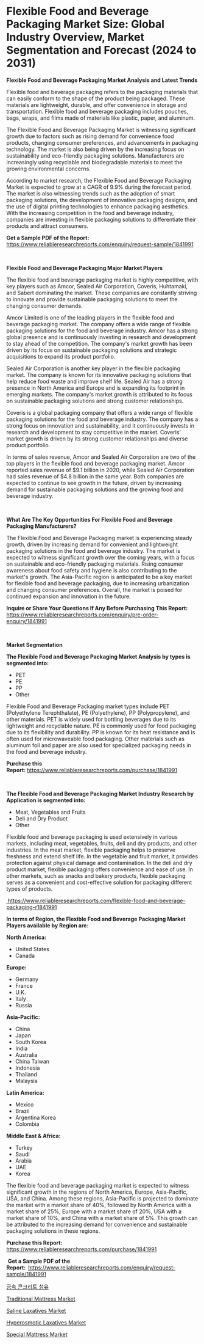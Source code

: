 <p><h1>Flexible Food and Beverage Packaging Market Size: Global Industry Overview, Market Segmentation and Forecast (2024 to 2031)</h1></p><p><strong>Flexible Food and Beverage Packaging Market Analysis and Latest Trends</strong></p>
<p><p>Flexible food and beverage packaging refers to the packaging materials that can easily conform to the shape of the product being packaged. These materials are lightweight, durable, and offer convenience in storage and transportation. Flexible food and beverage packaging includes pouches, bags, wraps, and films made of materials like plastic, paper, and aluminum.</p><p>The Flexible Food and Beverage Packaging Market is witnessing significant growth due to factors such as rising demand for convenience food products, changing consumer preferences, and advancements in packaging technology. The market is also being driven by the increasing focus on sustainability and eco-friendly packaging solutions. Manufacturers are increasingly using recyclable and biodegradable materials to meet the growing environmental concerns.</p><p>According to market research, the Flexible Food and Beverage Packaging Market is expected to grow at a CAGR of 9.9% during the forecast period. The market is also witnessing trends such as the adoption of smart packaging solutions, the development of innovative packaging designs, and the use of digital printing technologies to enhance packaging aesthetics. With the increasing competition in the food and beverage industry, companies are investing in flexible packaging solutions to differentiate their products and attract consumers.</p></p>
<p><strong>Get a Sample PDF of the Report:&nbsp;</strong> <a href="https://www.reliableresearchreports.com/enquiry/request-sample/1841991">https://www.reliableresearchreports.com/enquiry/request-sample/1841991</a></p>
<p>&nbsp;</p>
<p><strong>Flexible Food and Beverage Packaging Major Market Players</strong></p>
<p><p>The flexible food and beverage packaging market is highly competitive, with key players such as Amcor, Sealed Air Corporation, Coveris, Huhtamaki, and Sabert dominating the market. These companies are constantly striving to innovate and provide sustainable packaging solutions to meet the changing consumer demands.</p><p>Amcor Limited is one of the leading players in the flexible food and beverage packaging market. The company offers a wide range of flexible packaging solutions for the food and beverage industry. Amcor has a strong global presence and is continuously investing in research and development to stay ahead of the competition. The company's market growth has been driven by its focus on sustainable packaging solutions and strategic acquisitions to expand its product portfolio.</p><p>Sealed Air Corporation is another key player in the flexible packaging market. The company is known for its innovative packaging solutions that help reduce food waste and improve shelf life. Sealed Air has a strong presence in North America and Europe and is expanding its footprint in emerging markets. The company's market growth is attributed to its focus on sustainable packaging solutions and strong customer relationships.</p><p>Coveris is a global packaging company that offers a wide range of flexible packaging solutions for the food and beverage industry. The company has a strong focus on innovation and sustainability, and it continuously invests in research and development to stay competitive in the market. Coveris' market growth is driven by its strong customer relationships and diverse product portfolio.</p><p>In terms of sales revenue, Amcor and Sealed Air Corporation are two of the top players in the flexible food and beverage packaging market. Amcor reported sales revenue of $9.1 billion in 2020, while Sealed Air Corporation had sales revenue of $4.8 billion in the same year. Both companies are expected to continue to see growth in the future, driven by increasing demand for sustainable packaging solutions and the growing food and beverage industry.</p></p>
<p>&nbsp;</p>
<p><strong>What Are The Key Opportunities For Flexible Food and Beverage Packaging Manufacturers?</strong></p>
<p><p>The Flexible Food and Beverage Packaging market is experiencing steady growth, driven by increasing demand for convenient and lightweight packaging solutions in the food and beverage industry. The market is expected to witness significant growth over the coming years, with a focus on sustainable and eco-friendly packaging materials. Rising consumer awareness about food safety and hygiene is also contributing to the market's growth. The Asia-Pacific region is anticipated to be a key market for flexible food and beverage packaging, due to increasing urbanization and changing consumer preferences. Overall, the market is poised for continued expansion and innovation in the future.</p></p>
<p><strong>Inquire or Share Your Questions If Any Before Purchasing This Report:</strong> <a href="https://www.reliableresearchreports.com/enquiry/pre-order-enquiry/1841991">https://www.reliableresearchreports.com/enquiry/pre-order-enquiry/1841991</a></p>
<p>&nbsp;</p>
<p><strong>Market Segmentation</strong></p>
<p><strong>The Flexible Food and Beverage Packaging Market Analysis by types is segmented into:</strong></p>
<p><ul><li>PET</li><li>PE</li><li>PP</li><li>Other</li></ul></p>
<p><p>Flexible Food and Beverage Packaging market types include PET (Polyethylene Terephthalate), PE (Polyethylene), PP (Polypropylene), and other materials. PET is widely used for bottling beverages due to its lightweight and recyclable nature. PE is commonly used for food packaging due to its flexibility and durability. PP is known for its heat resistance and is often used for microwaveable food packaging. Other materials such as aluminum foil and paper are also used for specialized packaging needs in the food and beverage industry.</p></p>
<p><strong>Purchase this Report:&nbsp;</strong><a href="https://www.reliableresearchreports.com/purchase/1841991">https://www.reliableresearchreports.com/purchase/1841991</a></p>
<p>&nbsp;</p>
<p><strong>The Flexible Food and Beverage Packaging Market Industry Research by Application is segmented into:</strong></p>
<p><ul><li>Meat, Vegetables and Fruits</li><li>Deli and Dry Product</li><li>Other</li></ul></p>
<p><p>Flexible food and beverage packaging is used extensively in various markets, including meat, vegetables, fruits, deli and dry products, and other industries. In the meat market, flexible packaging helps to preserve freshness and extend shelf life. In the vegetable and fruit market, it provides protection against physical damage and contamination. In the deli and dry product market, flexible packaging offers convenience and ease of use. In other markets, such as snacks and bakery products, flexible packaging serves as a convenient and cost-effective solution for packaging different types of products.</p></p>
<p><a href="https://www.reliableresearchreports.com/flexible-food-and-beverage-packaging-r1841991">&nbsp;https://www.reliableresearchreports.com/flexible-food-and-beverage-packaging-r1841991</a></p>
<p><strong>In terms of Region, the Flexible Food and Beverage Packaging Market Players available by Region are:</strong></p>
<p>
    <p> <strong> North America: </strong>
        <ul>
            <li>United States</li>
            <li>Canada</li>
        </ul>
        </p> 
    <p> <strong> Europe: </strong>
        <ul>
            <li>Germany</li>
            <li>France</li>
            <li>U.K.</li>
            <li>Italy</li>
            <li>Russia</li>
        </ul>
        </p> 
    <p> <strong> Asia-Pacific: </strong>
        <ul>
            <li>China</li>
            <li>Japan</li>
            <li>South Korea</li>
            <li>India</li>
            <li>Australia</li>
            <li>China Taiwan</li>
            <li>Indonesia</li>
            <li>Thailand</li>
            <li>Malaysia</li>
        </ul>
        </p> 
    <p> <strong> Latin America: </strong>
        <ul>
            <li>Mexico</li>
            <li>Brazil</li>
            <li>Argentina Korea</li>
            <li>Colombia</li>
        </ul>
        </p> 
    <p> <strong> Middle East & Africa: </strong>
        <ul>
            <li>Turkey</li>
            <li>Saudi</li>
            <li>Arabia</li>
            <li>UAE</li>
            <li>Korea</li>
        </ul>
    </p>
    </p>
<p><p>The flexible food and beverage packaging market is expected to witness significant growth in the regions of North America, Europe, Asia-Pacific, USA, and China. Among these regions, Asia-Pacific is projected to dominate the market with a market share of 40%, followed by North America with a market share of 25%, Europe with a market share of 20%, USA with a market share of 10%, and China with a market share of 5%. This growth can be attributed to the increasing demand for convenience and sustainable packaging solutions in these regions.</p></p>
<p><strong>Purchase this Report: </strong><a href="https://www.reliableresearchreports.com/purchase/1841991">https://www.reliableresearchreports.com/purchase/1841991</a></p>
<p>&nbsp;<strong>Get a Sample PDF of the Report:&nbsp;&nbsp;</strong><a href="https://www.reliableresearchreports.com/enquiry/request-sample/1841991">https://www.reliableresearchreports.com/enquiry/request-sample/1841991</a></p>
<p><strong></strong></p>
<p><p><a href="https://github.com/xvz497517413/Market-Research-Report-List-3/blob/main/5547496101405.md">금속 콘크리트 섬유</a></p><p><a href="https://www.linkedin.com/pulse/global-traditional-mattress-industry-types-applications-market-osfhe?trackingId=VMNPUj0Hpv9NYCRtYfNDvQ%3D%3D">Traditional Mattress Market</a></p><p><a href="https://github.com/dringals/Market-Research-Report-List-5/blob/main/saline-laxatives-market.md">Saline Laxatives Market</a></p><p><a href="https://github.com/lbird53714/Market-Research-Report-List-5/blob/main/hyperosmotic-laxatives-market.md">Hyperosmotic Laxatives Market</a></p><p><a href="https://www.linkedin.com/pulse/special-mattress-market-forecasts-trends-impact-analysis-rirje">Special Mattress Market</a></p></p>